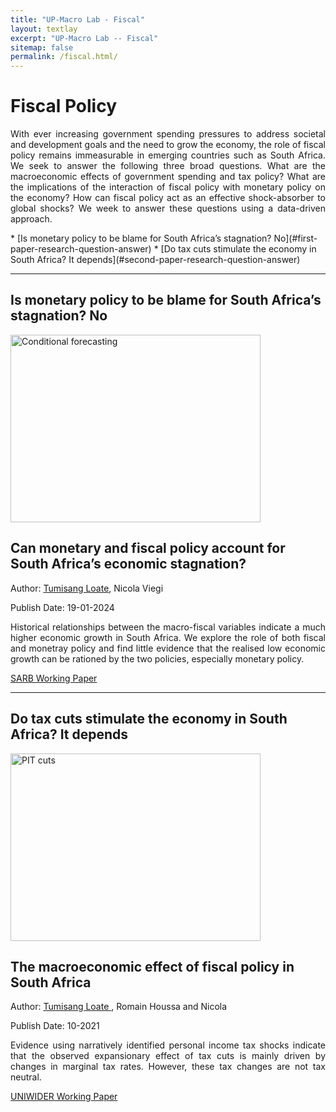 ```yaml
---
title: "UP-Macro Lab - Fiscal"
layout: textlay
excerpt: "UP-Macro Lab -- Fiscal"
sitemap: false
permalink: /fiscal.html/
---
```


# Fiscal Policy

<p align="justify"> With ever increasing government spending pressures to address societal and development goals and the need to grow the economy, the role of fiscal policy remains immeasurable in emerging countries such as South Africa. We seek to answer the following three broad questions. What are the macroeconomic effects of government spending and tax policy? What are the implications of the interaction of fiscal policy with monetary policy on the economy? How can fiscal policy act as an effective shock-absorber to global shocks? We week to answer these questions using a data-driven approach. </p>
<!-- Replace the text and the hiperlink for your papers. The hyperlink is a replication of the text but is lowercased and the whitespace " " is replaced with a "-". Only words are replication, not punctuation. -->
* [Is monetary policy to be blame for South Africa’s stagnation? No](#first-paper-research-question-answer)
* [Do tax cuts stimulate the economy in South Africa? It depends](#second-paper-research-question-answer)


<!-- Divider -->
---
## Is monetary policy to be blame for South Africa’s stagnation? No
<div class="row">
  <div class="col col-md-6" markdown="0">
    <!-- replace with your paper figure -->
    <img src="{{ site.url }}{{ site.baseurl }}/images/pubpic/stagnation_macro.png" alt="Conditional forecasting"  width="400" height="300"/>

  </div>
  <div class="col col-md-6" markdown="0">
  <!-- replace title with your title -->
  <h2>Can monetary and fiscal policy account for South Africa’s economic stagnation?</h2>
  <!-- replace author with your name and link -->
  <p> Author: <a href="https://charlvschoor.github.io/">Tumisang Loate</a>, Nicola Viegi </p>
  <!-- replace with the date of publication -->
  <p>Publish Date: 19-01-2024</p>
  <!-- replace with your text -->
  <p align="justify"> Historical relationships between the macro-fiscal variables indicate a much higher economic growth in South Africa. We explore the role of both fiscal and monetray policy and find little evidence that the realised low economic growth can be rationed by the two policies, especially monetary policy. </p>
  <!-- replace with your paper link -->
  <a href="https://www.resbank.co.za/content/dam/sarb/publications/working-papers/2024/Can%20monetary%20and%20fiscal%20policy%20account%20for%20South%20Africa%27s%20economic%20stagnation.pdf" target="_blank">SARB Working Paper</a>

  </div>
</div>

<!-- Divider -->
---

## Do tax cuts stimulate the economy in South Africa? It depends
<div class="row">
  <div class="col col-md-6" markdown="0">
  <!-- replace with your paper figure -->
    <img src="{{ site.url }}{{ site.baseurl }}/images/pubpic/pit_uniwider_paper.jpg" alt="PIT cuts"  width="400" height="300"/>

  </div>
  <div class="col col-md-6" markdown="0">
  <!-- replace title with your title -->
  <h2>The macroeconomic effect of fiscal policy in South Africa</h2>
  <!-- replace author with your name and link -->
  <p> Author: <a href="https://charlvschoor.github.io/">Tumisang Loate </a>, Romain Houssa and Nicola </p>
  <!-- replace with the date of publication -->
  <p>Publish Date: 10-2021</p>
  <!-- replace with your text -->
  <p align="justify"> Evidence using narratively identified personal income tax shocks indicate that the observed expansionary effect of tax cuts is mainly driven by changes in marginal tax rates. However, these tax changes are not tax neutral. </p>
  <!-- replace with your paper link -->
  <a href="https://www.wider.unu.edu/sites/default/files/Publications/Working-paper/PDF/wp2021-156-macroeconomic-effect-fiscal-policy-South-Africa-narrative-analysis.pdf" target="_blank">UNIWIDER Working Paper</a>

  </div>
</div>


